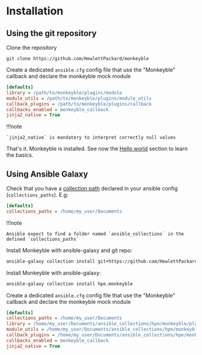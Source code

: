 # Installation

## Using the git repository

Clone the repository
```
git clone https://github.com/HewlettPackard/monkeyble
```

Create a dedicated `ansible.cfg` config file that use the "Monkeyble" callback and declare the monkeyble mock module
```ini
[defaults]
library = /path/to/monkeyble/plugins/module
module_utils = /path/to/monkeyble/plugins/module_utils
callback_plugins = /path/to/monkeyble/plugins/callback
callbacks_enabled = monkeyble_callback
jinja2_native = True
```

!!!note

    `jinja2_native` is mandatory to interpret correctly null values

That's it. Monkeyble is installed. See now the [Hello world](hello_world.md) section to learn the basics.

## Using Ansible Galaxy

Check that you have a [collection path](https://docs.ansible.com/ansible/latest/reference_appendices/config.html#collections-paths) 
declared in your ansible config (`collections_paths`). E.g:
```ini
[defaults]
collections_paths = /home/my_user/Documents
```

!!!note

    Ansible expect to find a folder named `ansible_collections` in the defined `collections_paths`

Install Monkeyble with ansible-galaxy and git repo:
```bash
ansible-galaxy collection install git+https://github.com/HewlettPackard/monkeyble
```

Install Monkeyble with ansible-galaxy:
```bash
ansible-galaxy collection install hpe.monkeyble
```

Create a dedicated `ansible.cfg` config file that use the "Monkeyble" callback and declare the monkeyble mock module
```ini
[defaults]
collections_paths = /home/my_user/Documents
library = /home/my_user/Documents/ansible_collections/hpe/monkeyble/plugins/module
module_utils = /home/my_user/Documents/ansible_collections/hpe/monkeyble/plugins/module_utils
callback_plugins = /home/my_user/Documents/ansible_collections/hpe/monkeyble/plugins/callback
callbacks_enabled = monkeyble_callback
jinja2_native = True
```
